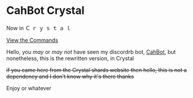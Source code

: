 # CahBot Crystal

Now in Ｃ ｒ ｙ ｓ ｔ ａ ｌ

[View the Commands](commands)

Hello, you *may* or *may not* have seen my discordrb bot, [CahBot](https://github.com/2003cah/cahbot), but nonetheless, this is the rewritten version, in Crystal

~~if you came here from the Crystal shards website then hello, this is not a dependency and I don't know why it's there thanks~~

Enjoy or whatever
